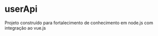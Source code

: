 # userApi
Projeto construído para fortalecimento de conhecimento em node.js com integração ao vue.js
